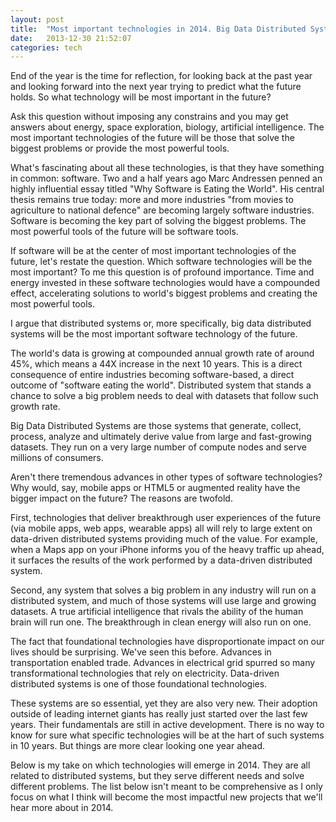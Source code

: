 ```yaml
---
layout: post
title:  "Most important technologies in 2014. Big Data Distributed Systems"
date:   2013-12-30 21:52:07
categories: tech
---
```

End of the year is the time for reflection, for looking back at the past year and looking forward into the next year trying to predict what the future holds. So what technology will be most important in the future?

Ask this question without imposing any constrains and you may get answers about energy, space exploration, biology, artificial intelligence. The most important technologies of the future will be those that solve the biggest problems or provide the most powerful tools.

What's fascinating about all these technologies, is that they have something in common: software. Two and a half years ago Marc Andressen penned an highly influential essay titled "Why Software is Eating the World". His central thesis remains true today: more and more industries "from movies to agriculture to national defence" are becoming largely software industries. Software is becoming the key part of solving the biggest problems. The most powerful tools of the future will be software tools.

If software will be at the center of most important technologies of the future, let's restate the question. Which software technologies will be the most important? To me this question is of profound importance. Time and energy invested in these software technologies would have a compounded effect, accelerating solutions to world's biggest problems and creating the most powerful tools.

I argue that distributed systems or, more specifically, big data distributed systems will be the most important software technology of the future.

The world's data is growing at compounded annual growth rate of around 45%, which means a 44X increase in the next 10 years. This is a direct consequence of entire industries becoming software-based, a direct outcome of "software eating the world". Distributed system that stands a chance to solve a big problem needs to deal with datasets that follow such growth rate.

Big Data Distributed Systems are those systems that generate, collect, process, analyze and ultimately derive value from large and fast-growing datasets. They run on a very large number of compute nodes and serve millions of consumers.

Aren't there tremendous advances in other types of software technologies? Why would, say, mobile apps or HTML5 or augmented reality have the bigger impact on the future? The reasons are twofold.

First, technologies that deliver breakthrough user experiences of the future (via mobile apps, web apps, wearable apps) all will rely to large extent on data-driven distributed systems providing much of the value. For example, when a Maps app on your iPhone informs you of the heavy traffic up ahead, it surfaces the results of the work performed by a data-driven distributed system.

Second, any system that solves a big problem in any industry will run on a distributed system, and much of those systems will use large and growing datasets. A true artificial intelligence that rivals the ability of the human brain will run one. The breakthrough in clean energy will also run on one.

The fact that foundational technologies have disproportionate impact on our lives should be surprising. We've seen this before. Advances in transportation enabled trade. Advances in electrical grid spurred so many transformational technologies that rely on electricity. Data-driven distributed systems is one of those foundational technologies.

These systems are so essential, yet they are also very new. Their adoption outside of leading internet giants has really just started over the last few years. Their fundamentals are still in active development. There is no way to know for sure what specific technologies will be at the hart of such systems in 10 years. But things are more clear looking one year ahead.

Below is my take on which technologies will emerge in 2014. They are all related to distributed systems, but they serve different needs and solve different problems. The list below isn't meant to be comprehensive as I only focus on what I think will become the most impactful new projects that we'll hear more about in 2014.

